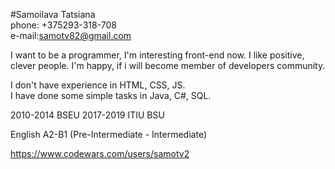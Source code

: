 #Samoilava Tatsiana  
phone: +375293-318-708  
e-mail:samotv82@gmail.com

I want to be a programmer, I'm interesting front-end now. I like positive, clever people. I'm happy, if i will become member of developers community.  

I don't have experience in HTML, CSS, JS.  
I have done some simple tasks in Java, C#, SQL.

2010-2014 BSEU
2017-2019 ITIU BSU

English A2-B1 (Pre-Intermediate - Intermediate)

https://www.codewars.com/users/samotv2